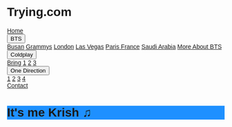 # Trying.com
<html>
<head>
<meta name="viewport" content="width=device-width, initial-scale=1">
<link rel="stylesheet" href="https://cdnjs.cloudflare.com/ajax/libs/font-awesome/4.7.0/css/font-awesome.min.css">
<style>
body {
  font-family: Arial, Helvetica, sans-serif;
  margin: 0;
}

.navbar {
  overflow: hidden;
  background-color: #333; 
}

.navbar a {
  float: left;
  font-size: 16px;
  color: white;
  text-align: center;
  padding: 14px 16px;
  text-decoration: none;
}

.subnav {
  float: left;
  overflow: hidden;
}

.subnav .subnavbtn {
  font-size: 16px;  
  border: none;
  outline: none;
  color: white;
  padding: 14px 16px;
  background-color: inherit;
  font-family: inherit;
  margin: 0;
}

.navbar a:hover, .subnav:hover .subnavbtn {
  background-color: red;
}

.subnav-content {
  display: none;
  position: absolute;
  left: 0;
  background-color: red;
  width: 100%;
  z-index: 1;
}

.subnav-content a {
  float: left;
  color: white;
  text-decoration: none;
}

.subnav-content a:hover {
  background-color: #eee;
  color: black;
}

.subnav:hover .subnav-content {
  display: block;
}
</style>
<title> </title>
</head>
<body>
<body>
<div class="navbar">
  <a href="https://codemasterstack.github.io/Trying.com/">Home</a>
  <div class="subnav">
    <button class="subnavbtn">BTS<i class="fa fa-caret-down"></i></button>
    <div class="subnav-content">
      <a href="https://youtu.be/f6_c-tRluLU">Busan</a>
      <a href="https://youtu.be/tFpIwQFNke0">Grammys</a>
      <a href="https://youtu.be/55EgCkqKL9w">London</a>
      <a href="https://youtu.be/3SGKAFTTn9Y">Las Vegas</a>
      <a href="https://youtu.be/2gUPeGgkvcg">Paris France</a>
      <a href="https://youtu.be/yqV0QCyj0Co">Saudi Arabia</a>
      <a href="https://en.wikipedia.org/wiki/List_of_BTS_live_performances"> More About BTS </a>
    </div>
  </div> 
  <div class="subnav">
    <button class="subnavbtn">Coldplay <i class="fa fa-caret-down"></i></button>
    <div class="subnav-content">
      <a href="#bring">Bring</a>
      <a href="#deliver">1</a>
      <a href="#package">2</a>
      <a href="#express">3</a>
    </div>
  </div> 
  <div class="subnav">
    <button class="subnavbtn">One Direction <i class="fa fa-caret-down"></i></button>
    <div class="subnav-content">
      <a href="#link1">1</a>
      <a href="#link2">2</a>
      <a href="#link3">3</a>
      <a href="#link4">4</a>
    </div>
  </div>
  <a href="#contact">Contact</a>
</div>
<div style="padding:0 16px">
</div>
<style>
body {
  background-image: url('https://wallpaperaccess.com/full/6986470.jpg');
  background-repeat: no-repeat;
  background-attachment: fixed;
  background-size: cover;
}
</style>
<h1 style="background-color:DodgerBlue;">It's me Krish ♫ </h1>
</body>
</html>
